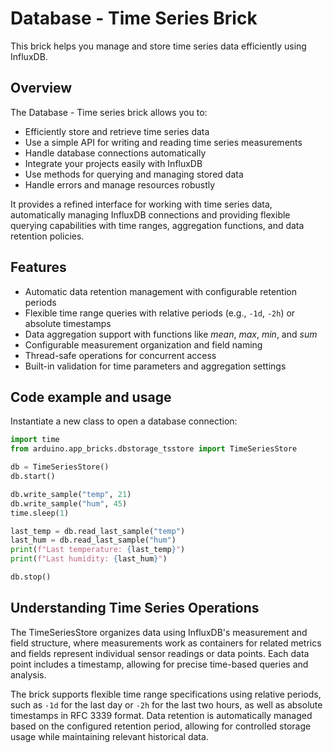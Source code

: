 # Database - Time Series Brick

This brick helps you manage and store time series data efficiently using InfluxDB.

## Overview

The Database - Time series brick allows you to:

- Efficiently store and retrieve time series data
- Use a simple API for writing and reading time series measurements
- Handle database connections automatically
- Integrate your projects easily with InfluxDB
- Use methods for querying and managing stored data
- Handle errors and manage resources robustly

It provides a refined interface for working with time series data, automatically managing InfluxDB connections and providing flexible querying capabilities with time ranges, aggregation functions, and data retention policies.

## Features

- Automatic data retention management with configurable retention periods
- Flexible time range queries with relative periods (e.g., `-1d`, `-2h`) or absolute timestamps
- Data aggregation support with functions like *mean*, *max*, *min*, and *sum*
- Configurable measurement organization and field naming
- Thread-safe operations for concurrent access
- Built-in validation for time parameters and aggregation settings

## Code example and usage

Instantiate a new class to open a database connection:

```python
import time
from arduino.app_bricks.dbstorage_tsstore import TimeSeriesStore

db = TimeSeriesStore()
db.start()

db.write_sample("temp", 21)
db.write_sample("hum", 45)
time.sleep(1)

last_temp = db.read_last_sample("temp")
last_hum = db.read_last_sample("hum")
print(f"Last temperature: {last_temp}")
print(f"Last humidity: {last_hum}")

db.stop()
```

## Understanding Time Series Operations

The TimeSeriesStore organizes data using InfluxDB's measurement and field structure, where measurements work as containers for related metrics and fields represent individual sensor readings or data points. Each data point includes a timestamp, allowing for precise time-based queries and analysis.

The brick supports flexible time range specifications using relative periods, such as `-1d` for the last day or `-2h` for the last two hours, as well as absolute timestamps in RFC 3339 format. Data retention is automatically managed based on the configured retention period, allowing for controlled storage usage while maintaining relevant historical data.